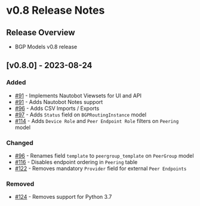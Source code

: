 # v0.8 Release Notes

## Release Overview

- BGP Models v0.8 release

## [v0.8.0] - 2023-08-24

### Added
- [#91](https://github.com/nautobot/nautobot-app-bgp-models/issues/91) - Implements Nautobot Viewsets for UI and API
- [#91](https://github.com/nautobot/nautobot-app-bgp-models/issues/91) - Adds Nautobot Notes support
- [#96](https://github.com/nautobot/nautobot-app-bgp-models/pull/96) - Adds CSV Imports / Exports
- [#97](https://github.com/nautobot/nautobot-app-bgp-models/issues/97) - Adds `Status` field on `BGPRoutingInstance` model
- [#114](https://github.com/nautobot/nautobot-app-bgp-models/pull/114) - Adds `Device Role` and `Peer Endpoint Role` filters on `Peering` model

### Changed
- [#96](https://github.com/nautobot/nautobot-app-bgp-models/pull/96) - Renames field `template` to `peergroup_template` on `PeerGroup` model
- [#116](https://github.com/nautobot/nautobot-app-bgp-models/pull/116) - Disables endpoint ordering in `Peering` table
- [#122](https://github.com/nautobot/nautobot-app-bgp-models/pull/122) - Removes mandatory `Provider` field for external `Peer Endpoints`

### Removed
- [#124](https://github.com/nautobot/nautobot-app-bgp-models/pull/124) - Removes support for Python 3.7
